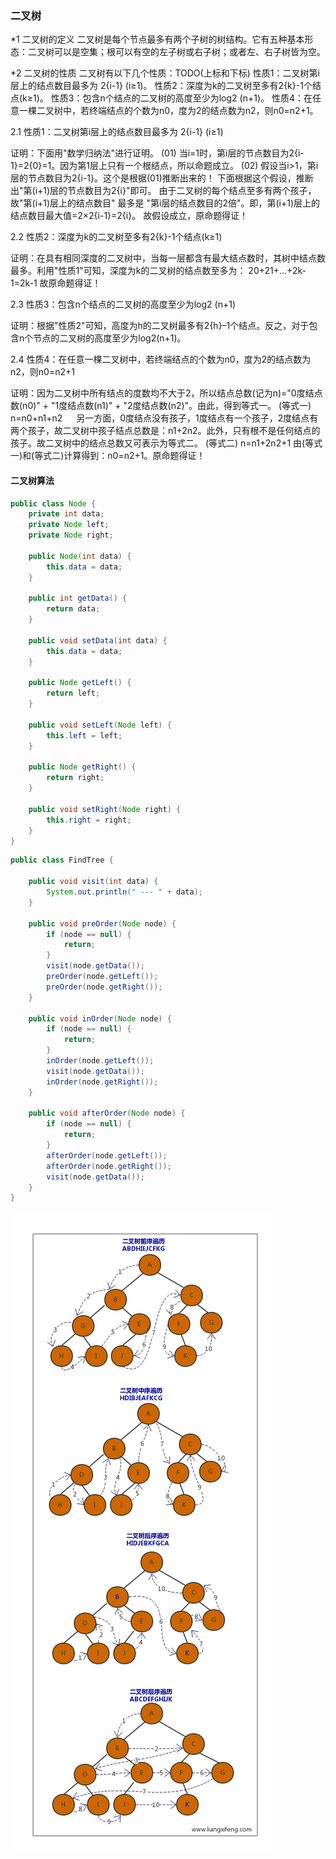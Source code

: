 ### 二叉树
*1 二叉树的定义
二叉树是每个节点最多有两个子树的树结构。它有五种基本形态：二叉树可以是空集；根可以有空的左子树或右子树；或者左、右子树皆为空。

*2 二叉树的性质
二叉树有以下几个性质：TODO(上标和下标)
性质1：二叉树第i层上的结点数目最多为 2{i-1} (i≥1)。
性质2：深度为k的二叉树至多有2{k}-1个结点(k≥1)。
性质3：包含n个结点的二叉树的高度至少为log2 (n+1)。
性质4：在任意一棵二叉树中，若终端结点的个数为n0，度为2的结点数为n2，则n0=n2+1。



2.1 性质1：二叉树第i层上的结点数目最多为 2{i-1} (i≥1)

证明：下面用"数学归纳法"进行证明。
        (01) 当i=1时，第i层的节点数目为2{i-1}=2{0}=1。因为第1层上只有一个根结点，所以命题成立。
        (02) 假设当i>1，第i层的节点数目为2{i-1}。这个是根据(01)推断出来的！
               下面根据这个假设，推断出"第(i+1)层的节点数目为2{i}"即可。
                由于二叉树的每个结点至多有两个孩子，故"第(i+1)层上的结点数目" 最多是 "第i层的结点数目的2倍"。即，第(i+1)层上的结点数目最大值=2×2{i-1}=2{i}。
                故假设成立，原命题得证！



2.2 性质2：深度为k的二叉树至多有2{k}-1个结点(k≥1)

证明：在具有相同深度的二叉树中，当每一层都含有最大结点数时，其树中结点数最多。利用"性质1"可知，深度为k的二叉树的结点数至多为：
           20+21+…+2k-1=2k-1
           故原命题得证！



2.3 性质3：包含n个结点的二叉树的高度至少为log2 (n+1)

证明：根据"性质2"可知，高度为h的二叉树最多有2{h}–1个结点。反之，对于包含n个节点的二叉树的高度至少为log2(n+1)。



2.4 性质4：在任意一棵二叉树中，若终端结点的个数为n0，度为2的结点数为n2，则n0=n2+1

证明：因为二叉树中所有结点的度数均不大于2，所以结点总数(记为n)="0度结点数(n0)" + "1度结点数(n1)" + "2度结点数(n2)"。由此，得到等式一。
         (等式一) n=n0+n1+n2
　     另一方面，0度结点没有孩子，1度结点有一个孩子，2度结点有两个孩子，故二叉树中孩子结点总数是：n1+2n2。此外，只有根不是任何结点的孩子。故二叉树中的结点总数又可表示为等式二。
         (等式二) n=n1+2n2+1
        由(等式一)和(等式二)计算得到：n0=n2+1。原命题得证！
#### 二叉树算法

```java
public class Node {
    private int data;
    private Node left;
    private Node right;

    public Node(int data) {
        this.data = data;
    }

    public int getData() {
        return data;
    }

    public void setData(int data) {
        this.data = data;
    }

    public Node getLeft() {
        return left;
    }

    public void setLeft(Node left) {
        this.left = left;
    }

    public Node getRight() {
        return right;
    }

    public void setRight(Node right) {
        this.right = right;
    }
}

```

```java
public class FindTree {

    public void visit(int data) {
        System.out.println(" --- " + data);
    }

    public void preOrder(Node node) {
        if (node == null) {
            return;
        }
        visit(node.getData());
        preOrder(node.getLeft());
        preOrder(node.getRight());
    }

    public void inOrder(Node node) {
        if (node == null) {
            return;
        }
        inOrder(node.getLeft());
        visit(node.getData());
        inOrder(node.getRight());
    }

    public void afterOrder(Node node) {
        if (node == null) {
            return;
        }
        afterOrder(node.getLeft());
        afterOrder(node.getRight());
        visit(node.getData());
    }
}

```

![image](https://github.com/zhangxiaoxu132113/mw-dsa/blob/master/src/main/resources/img/erchashu_bianli.png)
